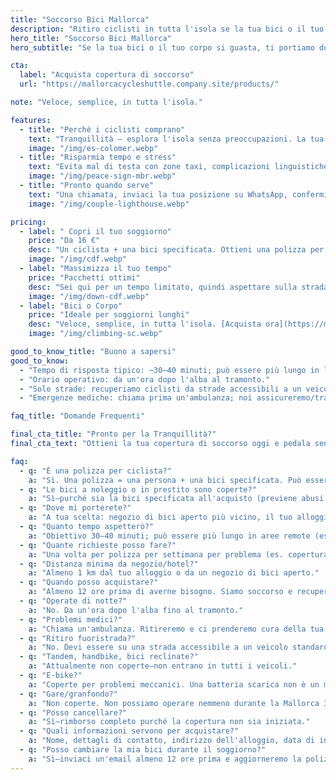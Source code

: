 ```yaml
---
title: "Soccorso Bici Mallorca"
description: "Ritiro ciclisti in tutta l'isola se la tua bici o il tuo corpo si guasta. Semplice. Veloce. Affidabile."
hero_title: "Soccorso Bici Mallorca"
hero_subtitle: "Se la tua bici o il tuo corpo si guasta, ti portiamo dove devi essere."

cta:
  label: "Acquista copertura di soccorso"
  url: "https://mallorcacycleshuttle.company.site/products/"

note: "Veloce, semplice, in tutta l'isola."

features:
  - title: "Perché i ciclisti comprano"
    text: "Tranquillità – esplora l'isola senza preoccupazioni. La tua intera giornata non è rovinata—né quella del tuo gruppo."
    image: "/img/es-colomer.webp"
  - title: "Risparmia tempo e stress"
    text: "Evita mal di testa con zone taxi, complicazioni linguistiche e lunghe attese sulla strada."
    image: "/img/peace-sign-mbr.webp"
  - title: "Pronto quando serve"
    text: "Una chiamata, inviaci la tua posizione su WhatsApp, confermiamo e inviamo un tempo stimato di arrivo."
    image: "/img/couple-lighthouse.webp"

pricing:
  - label: " Copri il tuo soggiorno"
    price: "Da 16 €"
    desc: "Un ciclista + una bici specificata. Ottieni una polizza per te e i tuoi compagni di viaggio."
    image: "/img/cdf.webp"
  - label: "Massimizza il tuo tempo"
    price: "Pacchetti ottimi"
    desc: "Sei qui per un tempo limitato, quindi aspettare sulla strada probabilmente non è il modo migliore per passare la tua giornata!"
    image: "/img/down-cdf.webp"
  - label: "Bici o Corpo"
    price: "Ideale per soggiorni lunghi"
    desc: "Veloce, semplice, in tutta l'isola. [Acquista ora](https://mallorcacycleshuttle.company.site/products/)"
    image: "/img/climbing-sc.webp"

good_to_know_title: "Buono a sapersi"
good_to_know:
  - "Tempo di risposta tipico: ~30–40 minuti; può essere più lungo in luoghi molto remoti come Port de Sa Calobra durante le ore di punta primaverili."
  - "Orario operativo: da un'ora dopo l'alba al tramonto."
  - "Solo strade: recuperiamo ciclisti da strade accessibili a un veicolo standard (non 4×4)."
  - "Emergenze mediche: chiama prima un'ambulanza; noi assicureremo/trasporteremo la tua bici (le bici non entrano nelle ambulanze)."

faq_title: "Domande Frequenti"

final_cta_title: "Pronto per la Tranquillità?"
final_cta_text: "Ottieni la tua copertura di soccorso oggi e pedala senza preoccupazioni a Mallorca"

faq:
  - q: "È una polizza per ciclista?"
    a: "Sì. Una polizza = una persona + una bici specificata. Può essere richiesto un documento d'identità per evitare che un gruppo cerchi di coprire tutti con una sola polizza."
  - q: "Le bici a noleggio o in prestito sono coperte?"
    a: "Sì—purché sia la bici specificata all'acquisto (previene abusi di gruppo)."
  - q: "Dove mi porterete?"
    a: "A tua scelta: negozio di bici aperto più vicino, il tuo alloggio o il tuo punto di noleggio."
  - q: "Quanto tempo aspetterò?"
    a: "Obiettivo 30–40 minuti; può essere più lungo in aree remote (es. Port de Sa Calobra nei giorni molto affollati). Abbiamo veicoli in tutta l'isola e possiamo portare supporto aggiuntivo."
  - q: "Quante richieste posso fare?"
    a: "Una volta per polizza per settimana per problema (es. copertura 14 giorni include due richieste per lo stesso problema). Problemi diversi non sono limitati, ma l'abuso può risultare in cancellazione e rimborso della porzione non utilizzata."
  - q: "Distanza minima da negozio/hotel?"
    a: "Almeno 1 km dal tuo alloggio o da un negozio di bici aperto."
  - q: "Quando posso acquistare?"
    a: "Almeno 12 ore prima di averne bisogno. Siamo soccorso e recupero, non un taxi."
  - q: "Operate di notte?"
    a: "No. Da un'ora dopo l'alba fino al tramonto."
  - q: "Problemi medici?"
    a: "Chiama un'ambulanza. Ritireremo e ci prenderemo cura della tua bici, ma non siamo medici."
  - q: "Ritiro fuoristrada?"
    a: "No. Devi essere su una strada accessibile a un veicolo standard (non 4×4)."
  - q: "Tandem, handbike, bici reclinate?"
    a: "Attualmente non coperte—non entrano in tutti i veicoli."
  - q: "E-bike?"
    a: "Coperte per problemi meccanici. Una batteria scarica non è un motivo di soccorso; gestisci la ricarica per favore—consideralo un'esperienza di apprendimento."
  - q: "Gare/granfondo?"
    a: "Non coperte. Non possiamo operare nemmeno durante la Mallorca 312 dove ci sono chiusure strade."
  - q: "Posso cancellare?"
    a: "Sì—rimborso completo purché la copertura non sia iniziata."
  - q: "Quali informazioni servono per acquistare?"
    a: "Nome, dettagli di contatto, indirizzo dell'alloggio, data di inizio e i dettagli della bici."
  - q: "Posso cambiare la mia bici durante il soggiorno?"
    a: "Sì—inviaci un'email almeno 12 ore prima e aggiorneremo la polizza."
---
```


